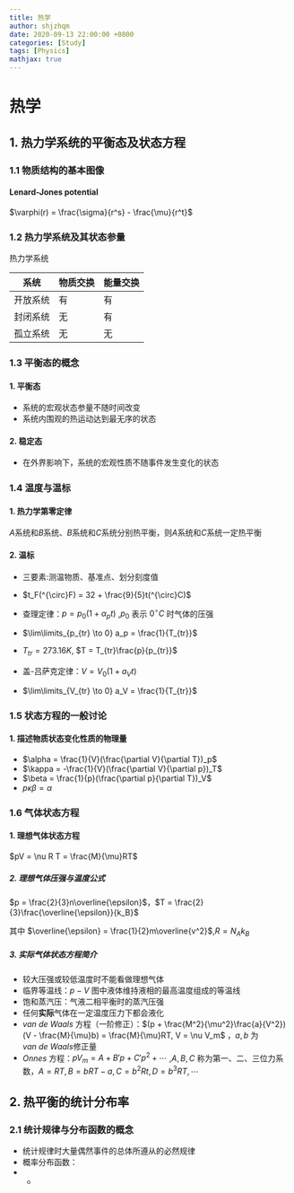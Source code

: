 ```yaml
---
title: 热学
author: shjzhqm
date: 2020-09-13 22:00:00 +0800
categories: [Study]
tags: [Physics]
mathjax: true
---
```


# 热学

## 1. 热力学系统的平衡态及状态方程

### 1.1 物质结构的基本图像

#### Lenard-Jones potential

$\varphi(r) = \frac{\sigma}{r^s} - \frac{\mu}{r^t}$

### 1.2 热力学系统及其状态参量

热力学系统

| 系统     | 物质交换 | 能量交换 |
| -------- | -------- | -------- |
| 开放系统 | 有       | 有       |
| 封闭系统 | 无       | 有       |
| 孤立系统 | 无       | 无       |

### 1.3 平衡态的概念

#### 1. 平衡态

* 系统的宏观状态参量不随时间改变
* 系统内围观的热运动达到最无序的状态

#### 2. 稳定态

* 在外界影响下，系统的宏观性质不随事件发生变化的状态

### 1.4 温度与温标

#### 1. 热力学第零定律

$A$系统和$B$系统、$B$系统和$C$系统分别热平衡，则$A$系统和$C$系统一定热平衡

#### 2. 温标

* 三要素:测温物质、基准点、划分刻度值

* $t_F(^{\circ}F) = 32 + \frac{9}{5}t(^{\circ}C)$

* 查理定律：$p = p_0(1 + \alpha_p t)$ ,$p_0$ 表示 $0^{\circ}C$ 时气体的压强
* $\lim\limits_{p_{tr} \to 0} a_p = \frac{1}{T_{tr}}$

* $T_{tr} = 273.16K$, $T = T_{tr}\frac{p}{p_{tr}}$
* 盖-吕萨克定律：$V = V_0(1 + a_V t)$

* $\lim\limits_{V_{tr} \to 0} a_V = \frac{1}{T_{tr}}$

### 1.5 状态方程的一般讨论

#### 1.  描述物质状态变化性质的物理量

* $\alpha = \frac{1}{V}(\frac{\partial V}{\partial T})_p$
* $\kappa = -\frac{1}{V}(\frac{\partial V}{\partial p})_T$
* $\beta = \frac{1}{p}(\frac{\partial p}{\partial T})_V$
* $p\kappa\beta = \alpha$

### 1.6 气体状态方程

#### 1. 理想气体状态方程

$pV = \nu R T = \frac{M}{\mu}RT$

##### 2. 理想气体压强与温度公式

$p = \frac{2}{3}n\overline{\epsilon}$，$T = \frac{2}{3}\frac{\overline{\epsilon}}{k_B}$

其中 $\overline{\epsilon} = \frac{1}{2}m\overline{v^2}$,$R = N_A k_B$

##### 3. 实际气体状态方程简介

* 较大压强或较低温度时不能看做理想气体
* 临界等温线：$p-V$ 图中液体维持液相的最高温度组成的等温线
* 饱和蒸汽压：气液二相平衡时的蒸汽压强
* 任何**实际**气体在一定温度压力下都会液化
* $van\ de\ Waals$ 方程（一阶修正）：$(p + \frac{M^2}{\mu^2}\frac{a}{V^2})(V - \frac{M}{\mu}b) = \frac{M}{\mu}RT, V = \nu V_m$ ，$a,b$ 为$van\ de\ Waals$修正量
* $Onnes$ 方程：$pV_m = A + B'p + C'p^2 + \cdots$ ,$A,B,C$ 称为第一、二、三位力系数，$A = RT,B = bRT - a, C = b^2Rt, D = b^3RT,\cdots$

## 2. 热平衡的统计分布率

### 2.1 统计规律与分布函数的概念

* 统计规律时大量偶然事件的总体所遵从的必然规律
* 概率分布函数：
* * 